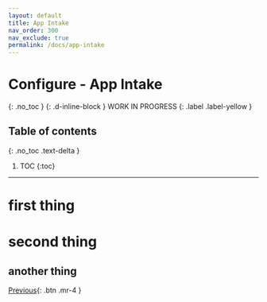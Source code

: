 ```yaml
---
layout: default
title: App Intake
nav_order: 300
nav_exclude: true 
permalink: /docs/app-intake
---
```


# Configure - App Intake
{: .no_toc }
{: .d-inline-block }
WORK IN PROGRESS
{: .label .label-yellow }

## Table of contents
{: .no_toc .text-delta }

1. TOC
{:toc}

---

# first thing

# second thing

## another thing

[Previous][PREVIOUS]{: .btn .mr-4 }

[PREVIOUS]: ../150_Pipeline_and_Deployment
[NEXT]: ../../lab_2_manage